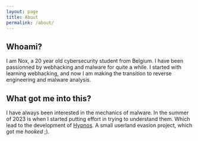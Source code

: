```yaml
---
layout: page
title: About
permalink: /about/
---
```


## Whoami?

I am Nox, a 20 year old cybersecurity student from Belgium. I have been passionned by webhacking and malware for quite a while. I started with learning webhacking, and now I am making the transition to reverse engineering and malware analysis.

## What got me into this?

I have always been interested in the mechanics of malware. In the summer of 2023 is when I started putting effort in trying to understand them. Which lead to the development of [Hypnos](https://github.com/CaptainNox/Hypnos). A small userland evasion project, which got me *hooked* ;).
